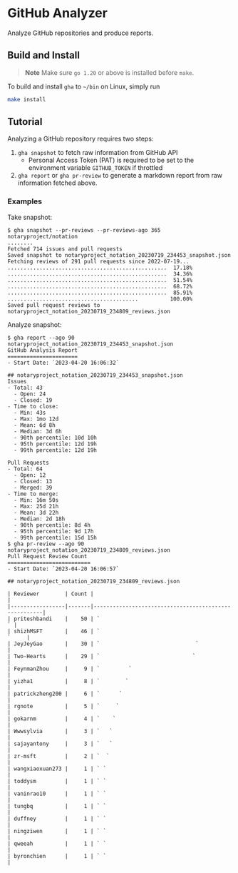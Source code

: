 # GitHub Analyzer

Analyze GitHub repositories and produce reports.

## Build and Install

> **Note** Make sure `go 1.20` or above is installed before `make`.

To build and install `gha` to `~/bin` on Linux, simply run

```bash
make install
```

## Tutorial

Analyzing a GitHub repository requires two steps:

1. `gha snapshot` to fetch raw information from GitHub API
   - Personal Access Token (PAT) is required to be set to the environment variable `GITHUB_TOKEN` if throttled
2. `gha report` or `gha pr-review` to generate a markdown report from raw information fetched above.

### Examples

Take snapshot:
```console
$ gha snapshot --pr-reviews --pr-reviews-ago 365 notaryproject/notation
........
Fetched 714 issues and pull requests
Saved snapshot to notaryproject_notation_20230719_234453_snapshot.json
Fetching reviews of 291 pull requests since 2022-07-19...
..................................................  17.18%
..................................................  34.36%
..................................................  51.54%
..................................................  68.72%
..................................................  85.91%
.........................................          100.00%
Saved pull request reviews to notaryproject_notation_20230719_234809_reviews.json
```

Analyze snapshot:
```console
$ gha report --ago 90 notaryproject_notation_20230719_234453_snapshot.json
GitHub Analysis Report
======================
- Start Date: `2023-04-20 16:06:32`

## notaryproject_notation_20230719_234453_snapshot.json
Issues
- Total: 43
  - Open: 24
  - Closed: 19
- Time to close:
  - Min: 43s
  - Max: 1mo 12d
  - Mean: 6d 8h
  - Median: 3d 6h
  - 90th percentile: 10d 10h
  - 95th percentile: 12d 19h
  - 99th percentile: 12d 19h

Pull Requests
- Total: 64
  - Open: 12
  - Closed: 13
  - Merged: 39
- Time to merge:
  - Min: 16m 50s
  - Max: 25d 21h
  - Mean: 3d 22h
  - Median: 2d 18h
  - 90th percentile: 8d 4h
  - 95th percentile: 9d 17h
  - 99th percentile: 15d 15h
$ gha pr-review --ago 90 notaryproject_notation_20230719_234809_reviews.json
Pull Request Review Count
==========================
- Start Date: `2023-04-20 16:06:57`

## notaryproject_notation_20230719_234809_reviews.json

| Reviewer        | Count |                                                      |
|-----------------|-------|------------------------------------------------------|
| priteshbandi    |    50 | `                                                  ` |
| shizhMSFT       |    46 | `                                              `     |
| JeyJeyGao       |    30 | `                              `                     |
| Two-Hearts      |    29 | `                             `                      |
| FeynmanZhou     |     9 | `         `                                          |
| yizha1          |     8 | `        `                                           |
| patrickzheng200 |     6 | `      `                                             |
| rgnote          |     5 | `     `                                              |
| gokarnm         |     4 | `    `                                               |
| Wwwsylvia       |     3 | `   `                                                |
| sajayantony     |     3 | `   `                                                |
| zr-msft         |     2 | `  `                                                 |
| wangxiaoxuan273 |     1 | ` `                                                  |
| toddysm         |     1 | ` `                                                  |
| vaninrao10      |     1 | ` `                                                  |
| tungbq          |     1 | ` `                                                  |
| duffney         |     1 | ` `                                                  |
| ningziwen       |     1 | ` `                                                  |
| qweeah          |     1 | ` `                                                  |
| byronchien      |     1 | ` `                                                  |
```
